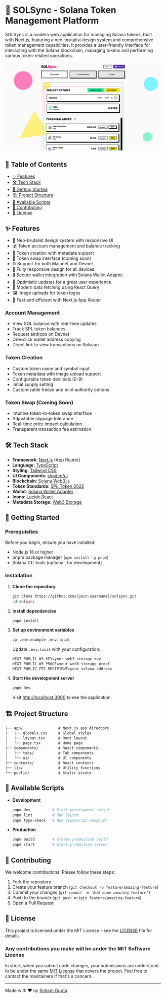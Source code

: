 # 🔄 SOLSync - Solana Token Management Platform

SOLSync is a modern web application for managing Solana tokens, built with Next.js, featuring a neo-brutalist design system and comprehensive token management capabilities. It provides a user-friendly interface for interacting with the Solana blockchain, managing tokens and performing various token-related operations.

![SOLSync Banner](/public/og.png)

## 📑 Table of Contents

- [✨ Features](#-features)
- [🛠️ Tech Stack](#️-tech-stack)
- [🚀 Getting Started](#-getting-started)
- [🏗️ Project Structure](#️-project-structure)
- [🔧 Available Scripts](#-available-scripts)
- [🤝 Contributing](#-contributing)
- [📄 License](#-license)

## ✨ Features

- 🎨 Neo-brutalist design system with responsive UI
- 💰 Token account management and balance tracking
- 🔄 Token creation with metadata support
- 💱 Token swap interface (coming soon)
- 🌐 Support for both Mainnet and Devnet
- 📱 Fully responsive design for all devices
- 🔒 Secure wallet integration with Solana Wallet Adapter
- 🚀 Optimistic updates for a great user experience
- 📡 Modern data fetching using React Query
- 🖼️ Image uploads for token logos
- 💨 Fast and efficient with Next.js App Router

### Account Management

- View SOL balance with real-time updates
- Track SPL token balances
- Request airdrops on Devnet
- One-click wallet address copying
- Direct link to view transactions on Solscan

### Token Creation

- Custom token name and symbol input
- Token metadata with image upload support
- Configurable token decimals (0-9)
- Initial supply setting
- Customizable freeze and mint authority options

### Token Swap (Coming Soon)

- Intuitive token-to-token swap interface
- Adjustable slippage tolerance
- Real-time price impact calculation
- Transparent transaction fee estimation

## 🛠️ Tech Stack

- **Framework**: [Next.js](https://nextjs.org/) (App Router)
- **Language**: [TypeScript](https://www.typescriptlang.org/)
- **Styling**: [Tailwind CSS](https://tailwindcss.com/)
- **UI Components**: [shadcn/ui](https://ui.shadcn.com/)
- **Blockchain**: [Solana Web3.js](https://solana-labs.github.io/solana-web3.js/)
- **Token Standards**: [SPL Token 2022](https://spl.solana.com/token-2022)
- **Wallet**: [Solana Wallet Adapter](https://github.com/solana-labs/wallet-adapter)
- **Icons**: [Lucide React](https://lucide.dev/)
- **Metadata Storage**: [Web3.Storage](https://web3.storage/)

## 🚀 Getting Started

### Prerequisites

Before you begin, ensure you have installed:

- Node.js 18 or higher
- pnpm package manager (`npm install -g pnpm`)
- Solana CLI tools (optional, for development)

### Installation

1. **Clone the repository**

   ```bash
   git clone https://github.com/{your-username}/solsync.git
   cd solsync
   ```

2. **Install dependencies**

   ```bash
   pnpm install
   ```

3. **Set up environment variables**

   ```bash
   cp .env.example .env.local
   ```

   Update `.env.local` with your configuration:

   ```env
   NEXT_PUBLIC_W3_KEY=your_web3_storage_key
   NEXT_PUBLIC_W3_PROOF=your_web3_storage_proof
   NEXT_PUBLIC_FEE_RECIPIENT=your_solana_address
   ```

4. **Start the development server**

   ```bash
   pnpm dev
   ```

   Visit [http://localhost:3000](http://localhost:3000) to see the application.

## 🏗️ Project Structure

```
├── app/                # Next.js app directory
│   ├── globals.css     # Global styles
│   ├── layout.tsx      # Root layout
│   └── page.tsx        # Home page
├── components/         # React components
│   ├── tabs/           # Tab components
│   └── ui/             # UI components
├── contexts/           # React contexts
├── lib/                # Utility functions
└── public/             # Static assets
```

## 🔧 Available Scripts

- **Development**

  ```bash
  pnpm dev          # Start development server
  pnpm lint         # Run ESLint
  pnpm type-check   # Run TypeScript compiler
  ```

- **Production**
  ```bash
  pnpm build        # Create production build
  pnpm start        # Start production server
  ```

## 🤝 Contributing

We welcome contributions! Please follow these steps:

1. Fork the repository
2. Create your feature branch (`git checkout -b feature/amazing-feature`)
3. Commit your changes (`git commit -m 'Add some amazing feature'`)
4. Push to the branch (`git push origin feature/amazing-feature`)
5. Open a Pull Request

## 📄 License

This project is licensed under the MIT License - see the [LICENSE](LICENSE) file for details.

### Any contributions you make will be under the MIT Software License

In short, when you submit code changes, your submissions are understood to be under the same [MIT License](http://choosealicense.com/licenses/mit/) that covers the project. Feel free to contact the maintainers if that's a concern.

---

Made with ❤️ by [Soham Gupta](https://github.com/gupta-soham)

